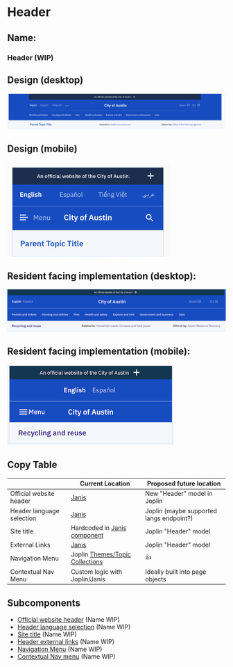 # Header

## Name:

### Header (WIP)

## Design (desktop)

![desktop](header/xd-desktop.png)

## Design (mobile)

![mobile](header/xd-mobile.png)

## Resident facing implementation (desktop):

![desktop](header/desktop.png)

## Resident facing implementation (mobile):

![mobile](header/mobile.png)

## Copy Table
|  | Current Location | Proposed future location |
| --- | --- | --- |
| Official website header | [Janis](https://github.com/cityofaustin/alpha-documentation/blob/master/official_website_header.md#copy) | New "Header" model in Joplin |
| Header language selection | [Janis](https://github.com/cityofaustin/alpha-documentation/blob/master/header_language_selection.md#resident-facing-implementation-code) | Joplin (maybe supported langs endpoint?) |
| Site title | Hardcoded in [Janis component](https://github.com/cityofaustin/alpha-documentation/blob/master/site_title.md#copy) | Joplin "Header" model |
| External Links | [Janis](https://github.com/cityofaustin/alpha-documentation/blob/master/header_external_links.md#copy) | Joplin "Header" model |
| Navigation Menu | Joplin [Themes/Topic Collections](https://github.com/cityofaustin/alpha-documentation/blob/master/navigation_menu.md#copy) | 👍 |
| Contextual Nav Menu | Custom logic with Joplin/Janis | Ideally built into page objects |

## Subcomponents

- [Official website header](official_website_header.md) (Name WIP)
- [Header language selection](header_language_selection.md) (Name WIP)
- [Site title](site_title.md) (Name WIP)
- [Header external links](header_external_links.md) (Name WIP)
- [Navigation Menu](navigation_menu.md) (Name WIP)
- [Contextual Nav menu](contextual_nav_menu.md) (Name WIP)
